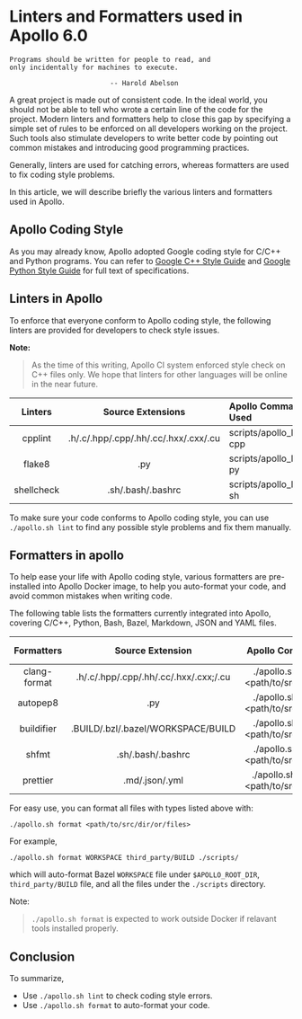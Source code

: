 # Linters and Formatters used in Apollo 6.0

```
Programs should be written for people to read, and
only incidentally for machines to execute.

                         -- Harold Abelson
```

A great project is made out of consistent code. In the ideal world, you should
not be able to tell who wrote a certain line of the code for the project. Modern
linters and formatters help to close this gap by specifying a simple set of
rules to be enforced on all developers working on the project. Such tools also
stimulate developers to write better code by pointing out common mistakes and
introducing good programming practices.

Generally, linters are used for catching errors, whereas formatters are used to
fix coding style problems.

In this article, we will describe briefly the various linters and formatters
used in Apollo.

## Apollo Coding Style

As you may already know, Apollo adopted Google coding style for C/C++ and Python
programs. You can refer to
[Google C++ Style Guide](https://google.github.io/styleguide/cppguide.html) and
[Google Python Style Guide](https://google.github.io/styleguide/pyguide.html)
for full text of specifications.

## Linters in Apollo

To enforce that everyone conform to Apollo coding style, the following linters
are provided for developers to check style issues.

**Note:**

> As the time of this writing, Apollo CI system enforced style check on C++
> files only. We hope that linters for other languages will be online in the
> near future.

|  Linters   |           Source Extensions           | Apollo Command Used        |
| :--------: | :-----------------------------------: | :------------------------- |
|  cpplint   | .h/.c/.hpp/.cpp/.hh/.cc/.hxx/.cxx/.cu | scripts/apollo_lint.sh cpp |
|   flake8   |                  .py                  | scripts/apollo_lint.sh py  |
| shellcheck |           .sh/.bash/.bashrc           | scripts/apollo_lint.sh sh  |

To make sure your code conforms to Apollo coding style, you can use
`./apollo.sh lint` to find any possible style problems and fix them manually.

## Formatters in apollo

To help ease your life with Apollo coding style, various formatters are
pre-installed into Apollo Docker image, to help you auto-format your code, and
avoid common mistakes when writing code.

The following table lists the formatters currently integrated into Apollo,
covering C/C++, Python, Bash, Bazel, Markdown, JSON and YAML files.

|  Formatters  |            Source Extension            |               Apollo Command Used                | Formatter Config |
| :----------: | :------------------------------------: | :----------------------------------------------: | :--------------: |
| clang-format | .h/.c/.hpp/.cpp/.hh/.cc/.hxx/.cxx;/.cu | ./apollo.sh format -c <path/to/src/dir/or/files> |  .clang-format   |
|   autopep8   |                  .py                   | ./apollo.sh format -p <path/to/src/dir/or/files> |     tox.ini      |
|  buildifier  |   .BUILD/.bzl/.bazel/WORKSPACE/BUILD   | ./apollo.sh format -b <path/to/src/dir/or/files> |       N/A        |
|    shfmt     |           .sh/.bash/.bashrc            | ./apollo.sh format -s <path/to/src/dir/or/files> |  .editorconfig   |
|   prettier   |             .md/.json/.yml             | ./apollo.sh format -m <path/to/src/dir/or/files> |  .prettier.json  |

For easy use, you can format all files with types listed above with:

```
./apollo.sh format <path/to/src/dir/or/files>
```

For example,

```
./apollo.sh format WORKSPACE third_party/BUILD ./scripts/
```

which will auto-format Bazel `WORKSPACE` file under `$APOLLO_ROOT_DIR`,
`third_party/BUILD` file, and all the files under the `./scripts` directory.

Note:

> `./apollo.sh format` is expected to work outside Docker if relavant tools
> installed properly.

## Conclusion

To summarize,

- Use `./apollo.sh lint` to check coding style errors.
- Use `./apollo.sh format` to auto-format your code.
